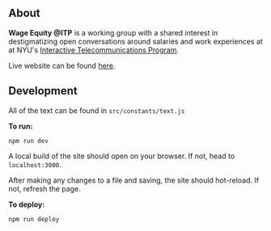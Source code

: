 ## About

**Wage Equity @ITP** is a working group with a shared interest in destigmatizing open conversations around salaries and work experiences at at NYU's [Interactive Telecommunications Program](itp.nyu.edu).

Live website can be found [here](https://we-itp.com/).

## Development
All of the text can be found in `src/constants/text.js`

**To run:**
```
npm run dev
```
A local build of the site should open on your browser. If not, head to `localhost:3000`.

After making any changes to a file and saving, the site should hot-reload. If not, refresh the page.

**To deploy:**
```
npm run deploy
```